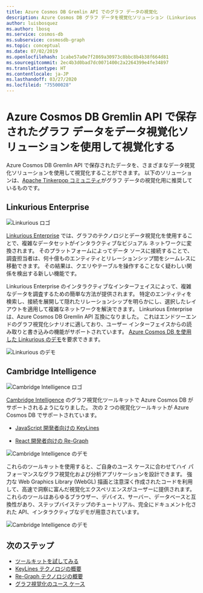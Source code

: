 ```yaml
---
title: Azure Cosmos DB Gremlin API でのグラフ データの視覚化
description: Azure Cosmos DB グラフ データを視覚化ソリューション (Linkurious Enterprise、Cambridge Intelligence) と統合する方法について説明します。
author: luisbosquez
ms.author: lbosq
ms.service: cosmos-db
ms.subservice: cosmosdb-graph
ms.topic: conceptual
ms.date: 07/02/2019
ms.openlocfilehash: 1cabe57a0e7f2869a30973c8bbc8b4b38f664d81
ms.sourcegitcommit: 2ec4b3d0bad7dc0071400c2a2264399e4fe34897
ms.translationtype: HT
ms.contentlocale: ja-JP
ms.lasthandoff: 03/27/2020
ms.locfileid: "75500028"
---
```

# <a name="visualize-graph-data-stored-in-azure-cosmos-db-gremlin-api-with-data-visualization-solutions"></a>Azure Cosmos DB Gremlin API で保存されたグラフ データをデータ視覚化ソリューションを使用して視覚化する

Azure Cosmos DB Gremlin API で保存されたデータを、さまざまなデータ視覚化ソリューションを使用して視覚化することができます。 以下のソリューションは、[Apache Tinkerpop コミュニティ](https://tinkerpop.apache.org/#poweredby)がグラフ データの視覚化用に推奨しているものです。

## <a name="linkurious-enterprise"></a>Linkurious Enterprise

![Linkurious ロゴ](./media/graph-visualization/linkurious-logo.jpg)

[Linkurious Enterprise](https://linkurio.us/product/) では、グラフのテクノロジとデータ視覚化を使用することで、複雑なデータセットがインタラクティブなビジュアル ネットワークに変換されます。 そのプラットフォームによってデータ ソースに接続することで、調査担当者は、何十億ものエンティティとリレーションシップ間をシームレスに移動できます。 その結果は、クエリやテーブルを操作することなく疑わしい関係を検出する新しい機能です。

Linkurious Enterprise のインタラクティブなインターフェイスによって、複雑なデータを調査するための簡単な方法が提供されます。 特定のエンティティを検索し、接続を展開して隠れたリレーションシップを明らかにし、選択したレイアウトを適用して複雑なネットワークを解決できます。 Linkurious Enterprise は、Azure Cosmos DB Gremlin API 互換になりました。 これはエンドツーエンドのグラフ視覚化シナリオに適しており、ユーザー インターフェイスからの読み取りと書き込みの機能がサポートされています。 [Azure Cosmos DB を使用した Linkurious のデモ](https://linkurio.us/contact/)を要求できます。

![Linkurious のデモ](./media/graph-visualization/linkurious-demo.gif)

## <a name="cambridge-intelligence"></a>Cambridge Intelligence

![Cambridge Intelligence ロゴ](./media/graph-visualization/ci-logo.png)

[Cambridge Intelligence](https://cambridge-intelligence.com/products/) のグラフ視覚化ツールキットで Azure Cosmos DB がサポートされるようになりました。 次の 2 つの視覚化ツールキットが Azure Cosmos DB でサポートされています。

- [JavaScript 開発者向けの KeyLines](https://cambridge-intelligence.com/keylines/)

- [React 開発者向けの Re-Graph](https://cambridge-intelligence.com/regraph/)

![Cambridge Intelligence のデモ](./media/graph-visualization/ci-demo-2.gif)

これらのツールキットを使用すると、ご自身のユース ケースに合わせてハイ パフォーマンスなグラフ視覚化および分析アプリケーションを設計できます。 強力な Web Graphics Library (WebGL) 描画と注意深く作成されたコードを利用して、高速で洞察に富んだ視覚化エクスペリエンスがユーザーに提供されます。 これらのツールはあらゆるブラウザー、デバイス、サーバー、データベースと互換性があり、ステップバイステップのチュートリアル、完全にドキュメント化された API、インタラクティブなデモが用意されています。

![Cambridge Intelligence のデモ](./media/graph-visualization/ci-demo-1.gif)


## <a name="next-steps"></a>次のステップ
 
- [ツールキットを試してみる](https://cambridge-intelligence.com/try/)
- [KeyLines テクノロジの概要](https://cambridge-intelligence.com/keylines/technology/)
- [Re-Graph テクノロジの概要](https://cambridge-intelligence.com/regraph/technology/)
- [グラフ視覚化のユース ケース](https://cambridge-intelligence.com/use-cases/)
